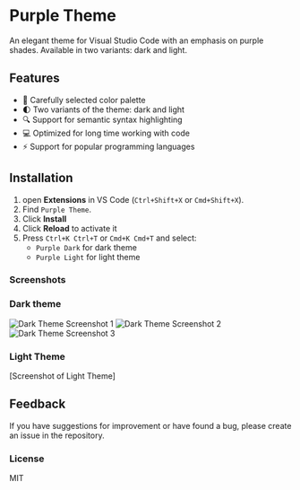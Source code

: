 # Purple Theme

An elegant theme for Visual Studio Code with an emphasis on purple shades. Available in two variants: dark and light.

## Features

- 🎨 Carefully selected color palette
- 🌓 Two variants of the theme: dark and light
- 🔍 Support for semantic syntax highlighting
- 💻 Optimized for long time working with code
- ⚡ Support for popular programming languages

## Installation

1. open **Extensions** in VS Code (`Ctrl+Shift+X` or `Cmd+Shift+X`).
2. Find `Purple Theme`.
3. Click **Install**
4. Click **Reload** to activate it
5. Press `Ctrl+K Ctrl+T` or `Cmd+K Cmd+T` and select:
   - `Purple Dark` for dark theme
   - `Purple Light` for light theme

### Screenshots

### Dark theme

![Dark Theme Screenshot 1](screenshots/dark-theme-1.png)
![Dark Theme Screenshot 2](screenshots/dark-theme-2.png)
![Dark Theme Screenshot 3](screenshots/dark-theme-3.png)

### Light Theme

[Screenshot of Light Theme]

## Feedback

If you have suggestions for improvement or have found a bug, please create an issue in the repository.

### License

MIT
